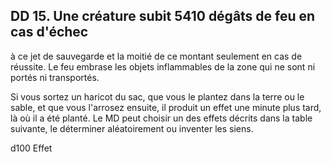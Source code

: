 ## DD 15. Une créature subit 5410 dégâts de feu en cas d'échec

à ce jet de sauvegarde et la moitié de ce montant seulement
en cas de réussite. Le feu embrase les objets inflammables
de la zone qui ne sont ni portés ni transportés.

Si vous sortez un haricot du sac, que vous le plantez dans
la terre ou le sable, et que vous l'arrosez ensuite, il produit
un effet une minute plus tard, là où il a été planté. Le MD
peut choisir un des effets décrits dans la table suivante, le
déterminer aléatoirement ou inventer les siens.

d100 Effet
